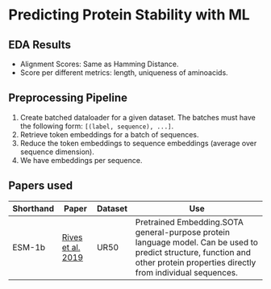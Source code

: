 # Predicting Protein Stability with ML

## EDA Results
* Alignment Scores: Same as Hamming Distance.
* Score per different metrics: length, uniqueness of aminoacids.

## Preprocessing Pipeline
1. Create batched dataloader for a given dataset. The batches must have the following form: `[(label, sequence), ...]`.
2. Retrieve token embeddings for a batch of sequences.
3. Reduce the token embeddings to sequence embeddings (average over sequence dimension).
4. We have embeddings per sequence.


## Papers used

| Shorthand | Paper           | Dataset | Use  |
|-----------|-----------------------------|---------|--------------|
| ESM-1b    | [Rives et al. 2019](https://doi.org/10.1101/622803)  | UR50  | Pretrained Embedding.SOTA general-purpose protein language model. Can be used to predict structure, function and other protein properties directly from individual sequences. |
